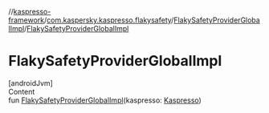 //[kaspresso-framework](../../index.md)/[com.kaspersky.kaspresso.flakysafety](../index.md)/[FlakySafetyProviderGlobalImpl](index.md)/[FlakySafetyProviderGlobalImpl](-flaky-safety-provider-global-impl.md)



# FlakySafetyProviderGlobalImpl  
[androidJvm]  
Content  
fun [FlakySafetyProviderGlobalImpl](-flaky-safety-provider-global-impl.md)(kaspresso: [Kaspresso](../../com.kaspersky.kaspresso.kaspresso/-kaspresso/index.md))  



